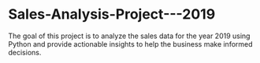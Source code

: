 # Sales-Analysis-Project---2019
The goal of this project is to analyze the sales data for the year 2019 using Python and provide actionable insights to help the business make informed decisions.
